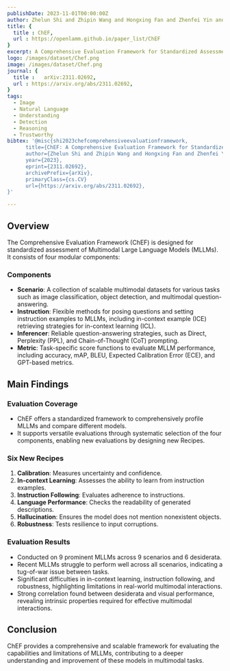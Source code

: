 ```yaml
---
publishDate: 2023-11-01T00:00:00Z
author: Zhelun Shi and Zhipin Wang and Hongxing Fan and Zhenfei Yin and Lu Sheng and Yu Qiao and Jing Shao
title: {
  title : ChEF,
  url : https://openlamm.github.io/paper_list/ChEF
}
excerpt: A Comprehensive Evaluation Framework for Standardized Assessment of Multimodal Large Language Models
logo: /images/dataset/Chef.png
image: /images/dataset/Chef.png
journal: {
  title : 	arXiv:2311.02692,
  url : https://arxiv.org/abs/2311.02692,
}
tags:
  - Image
  - Natural Language
  - Understanding
  - Detection
  - Reasoning
  - Trustworthy
bibtex: '@misc{shi2023chefcomprehensiveevaluationframework,
      title={ChEF: A Comprehensive Evaluation Framework for Standardized Assessment of Multimodal Large Language Models}, 
      author={Zhelun Shi and Zhipin Wang and Hongxing Fan and Zhenfei Yin and Lu Sheng and Yu Qiao and Jing Shao},
      year={2023},
      eprint={2311.02692},
      archivePrefix={arXiv},
      primaryClass={cs.CV}
      url={https://arxiv.org/abs/2311.02692}, 
}'

---
```


## Overview

The Comprehensive Evaluation Framework (ChEF) is designed for standardized assessment of Multimodal Large Language Models (MLLMs). It consists of four modular components:

### Components

- **Scenario**: A collection of scalable multimodal datasets for various tasks such as image classification, object detection, and multimodal question-answering.
- **Instruction**: Flexible methods for posing questions and setting instruction examples to MLLMs, including in-context example (ICE) retrieving strategies for in-context learning (ICL).
- **Inferencer**: Reliable question-answering strategies, such as Direct, Perplexity (PPL), and Chain-of-Thought (CoT) prompting.
- **Metric**: Task-specific score functions to evaluate MLLM performance, including accuracy, mAP, BLEU, Expected Calibration Error (ECE), and GPT-based metrics.

## Main Findings

### Evaluation Coverage

- ChEF offers a standardized framework to comprehensively profile MLLMs and compare different models.
- It supports versatile evaluations through systematic selection of the four components, enabling new evaluations by designing new Recipes.

### Six New Recipes

1. **Calibration**: Measures uncertainty and confidence.
2. **In-context Learning**: Assesses the ability to learn from instruction examples.
3. **Instruction Following**: Evaluates adherence to instructions.
4. **Language Performance**: Checks the readability of generated descriptions.
5. **Hallucination**: Ensures the model does not mention nonexistent objects.
6. **Robustness**: Tests resilience to input corruptions.

### Evaluation Results

- Conducted on 9 prominent MLLMs across 9 scenarios and 6 desiderata.
- Recent MLLMs struggle to perform well across all scenarios, indicating a tug-of-war issue between tasks.
- Significant difficulties in in-context learning, instruction following, and robustness, highlighting limitations in real-world multimodal interactions.
- Strong correlation found between desiderata and visual performance, revealing intrinsic properties required for effective multimodal interactions.

## Conclusion

ChEF provides a comprehensive and scalable framework for evaluating the capabilities and limitations of MLLMs, contributing to a deeper understanding and improvement of these models in multimodal tasks.
